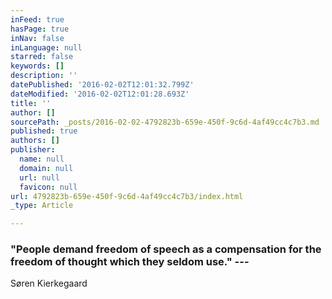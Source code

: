 ```yaml
---
inFeed: true
hasPage: true
inNav: false
inLanguage: null
starred: false
keywords: []
description: ''
datePublished: '2016-02-02T12:01:32.799Z'
dateModified: '2016-02-02T12:01:28.693Z'
title: ''
author: []
sourcePath: _posts/2016-02-02-4792823b-659e-450f-9c6d-4af49cc4c7b3.md
published: true
authors: []
publisher:
  name: null
  domain: null
  url: null
  favicon: null
url: 4792823b-659e-450f-9c6d-4af49cc4c7b3/index.html
_type: Article

---
```

### "People demand freedom of speech as a compensation for the freedom of thought which they seldom use."   --- 
Søren Kierkegaard